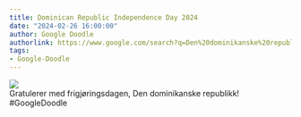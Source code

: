 ```yaml
---
title: Dominican Republic Independence Day 2024
date: "2024-02-26 16:00:00"
author: Google Doodle
authorlink: https://www.google.com/search?q=Den%20dominikanske%20republikks%20frigj%C3%B8ringsdag
tags:
- Google-Doodle
---
```

<img src="https://www.google.com/logos/doodles/2024/dominican-republic-independence-day-2024-6753651837110191-law.gif" referrerpolicy="no-referrer"><br>Gratulerer med frigjøringsdagen, Den dominikanske republikk! #GoogleDoodle